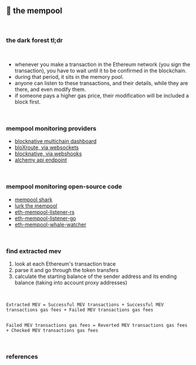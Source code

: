 ## 🎂 the mempool

<br>

### the dark forest tl;dr

<br>

* whenever you make a transaction in the Ethereum network (you sign the transaction), you have to wait until it to be confirmed in the blockchain. 
* during that period, it sits in the memory pool. 
* anyone can listen to these transactions, and their details, while they are there, and even modify them. 
* if someone pays a higher gas price, their modification will be included a block first.


<br>

### mempool monitoring providers

* [blocknative multichain dashboard](https://explorer.blocknative.com/)
* [bloXroute, via websockets](https://bloxroute.com/pricing/)
* [blocknative, via webshooks](https://www.blocknative.com/)
* [alchemy api endpoint](https://docs.alchemy.com/)

<br>

### mempool monitoring open-source code

* [mempool shark](https://github.com/sambacha/mempool-shark)
* [lurk the mempool](https://github.com/taarushv/helios)
* [eth-mempool-listener-rs](https://github.com/0xpanoramix/eth-mempool-listener-rs)
* [eth-mempool-listener-go](https://github.com/0xpanoramix/eth-mempool-listener-go)
* [eth-mempool-whale-watcher](https://github.com/jdgc/eth-mempool-whale-watcher)



<br>



### find extracted mev



1. look at each Ethereum's transaction trace
2. parse it and go through the token transfers
3. calculate the starting balance of the sender address and its ending balance (taking into account proxy addresses)

<br>

```
Extracted MEV = Successful MEV transactions + Successful MEV transactions gas fees + Failed MEV transactions gas fees


Failed MEV transactions gas fees = Reverted MEV transactions gas fees + Checked MEV transactions gas fees
```

<br>




### references

<br>


